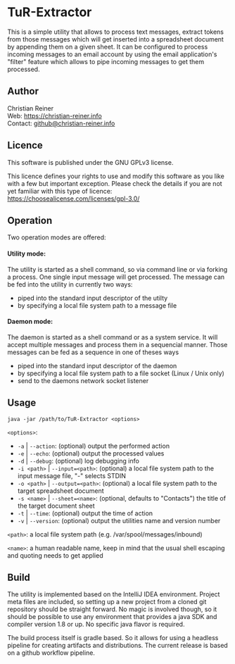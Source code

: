 # TuR-Extractor
This is a simple utility that allows to process text messages, extract tokens from those messages which will get inserted into a spreadsheet document by appending them on a given sheet. 
It can be configured to process incoming messages to an email account by using the email application's "filter" feature which allows to pipe incoming messages to get them processed. 

## Author
Christian Reiner                                                                                                                                                                                                      
Web: https://christian-reiner.info                                                                                                                                                                                                      
Contact: github@christian-reiner.info                                                                                                                                                                                                      

## Licence
This software is published under the GNU GPLv3 license. 

This licence defines your rights to use and modify this software as you like with a few but important exception. Please check the details if you are not yet familiar with this type of licence: 
https://choosealicense.com/licenses/gpl-3.0/

## Operation
Two operation modes are offered: 

#### Utility mode: 
The utility is started as a shell command, so via command line or via forking a process. 
One single input message will get processed. The message can be fed into the utility in currently two ways: 
  * piped into the standard input descriptor of the utilty
  * by specifying a local file system path to a message file

#### Daemon mode:
The daemon is started as a shell command or as a system service. 
It will accept multiple messages and process them in a sequencial manner. 
Those messages can be fed as a sequence in one of theses ways
  * piped into the standard input descriptor of the daemon
  * by specifying a local file system path to a file socket (Linux / Unix only)
  * send to the daemons network socket listener

## Usage
`java -jar /path/to/TuR-Extractor <options>`

`<options>`: 
* `-a` | `--action`: (optional) output the performed action
* `-e` | `--echo`: (optional) output the processed values
* `-d` | `--debug`: (optional) log debugging info
* `-i <path>` | `--input=<path>`: (optional) a local file system path to the input message file, "-" selects STDIN
* `-o <path>` | `--output=<path>`: (optional) a local file system path to the target spreadsheet document
* `-s <name>` | `--sheet=<name>`: (optional, defaults to "Contacts") the title of the target document sheet 
* `-t` | `--time`: (optional) output the time of action
* `-v` | `--version`: (optional) output the utilities name and version number

`<path>`: a local file system path (e.g. /var/spool/messages/inbound)

`<name>`: a human readable name, keep in mind that the usual shell escaping and quoting needs to get applied

## Build
The utility is implemented based on the IntelliJ IDEA environment. Project meta files are included, so setting up a new project from a cloned git repository should be straight forward. 
No magic is involved though, so it should be possible to use any environment that provides a java SDK and compiler version 1.8 or up. No specific java flavor is required. 

The build process itself is gradle based. So it allows for using a headless pipeline for creating artifacts and distributions. The current release is based on a github workflow pipeline. 